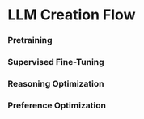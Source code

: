 # LLM Creation Flow

### Pretraining

### Supervised Fine-Tuning

### Reasoning Optimization

### Preference Optimization
